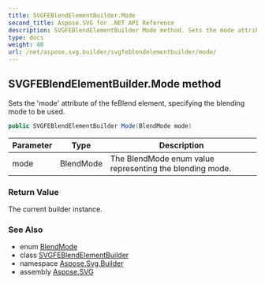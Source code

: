 ```yaml
---
title: SVGFEBlendElementBuilder.Mode
second_title: Aspose.SVG for .NET API Reference
description: SVGFEBlendElementBuilder Mode method. Sets the mode attribute of the feBlend element specifying the blending mode to be used
type: docs
weight: 40
url: /net/aspose.svg.builder/svgfeblendelementbuilder/mode/
---
```

## SVGFEBlendElementBuilder.Mode method

Sets the 'mode' attribute of the feBlend element, specifying the blending mode to be used.

```csharp
public SVGFEBlendElementBuilder Mode(BlendMode mode)
```

| Parameter | Type | Description |
| --- | --- | --- |
| mode | BlendMode | The BlendMode enum value representing the blending mode. |

### Return Value

The current builder instance.

### See Also

* enum [BlendMode](../../blendmode/)
* class [SVGFEBlendElementBuilder](../)
* namespace [Aspose.Svg.Builder](../../../aspose.svg.builder/)
* assembly [Aspose.SVG](../../../)

